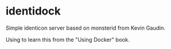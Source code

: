 identidock
==========

Simple identicon server based on monsterid from Kevin Gaudin.

Using to learn this from the "Using Docker" book.
